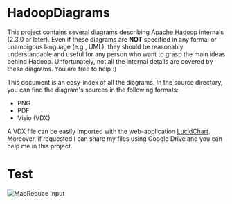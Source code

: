 HadoopDiagrams
==============

This project contains several diagrams describing [Apache Hadoop](http://hadoop.apache.org/) internals (2.3.0 or later). Even if these diagrams are **NOT** specified in any formal or unambigous language (e.g., UML), they should be reasonably understandable and useful for any person who want to grasp the main ideas behind Hadoop. Unfortunately, not all the internal details are covered by these diagrams. You are free to help :)

This document is an easy-index of all the diagrams. In the source directory, you can find the diagram's sources in the following formats:
* PNG
* PDF
* Visio (VDX)

A VDX file can be easily imported with the web-application [LucidChart](www.lucidchart.com). Moreover, if requested I can share my files using Google Drive and you can help me in this project. 

# Test

![MapReduce Input](https://github.com/ercoppa/HadoopDiagrams/raw/master/sources/png/MapReduce%20Input.png)
